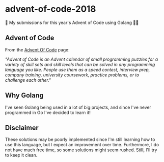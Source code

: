 # advent-of-code-2018
🎄 My submissions for this year's Advent of Code using Golang 🎁🎅

## Advent of Code
From the [Advent Of Code](https://adventofcode.com) page:

*"Advent of Code is an Advent calendar of small programming puzzles for a variety of skill sets and skill levels that can be solved in any programming language you like. People use them as a speed contest, interview prep, company training, university coursework, practice problems, or to challenge each other."*

## Why Golang
I've seen Golang being used in a lot of big projects, and since I've never programmed in Go I've decided to learn it!

## Disclaimer
These solutions may be poorly implemented since I'm still learning how to use this language, but I expect an improvement over time. Furthermore, I do not have much free time, so some solutions might seem rushed. Still, I'll try to keep it clean.
